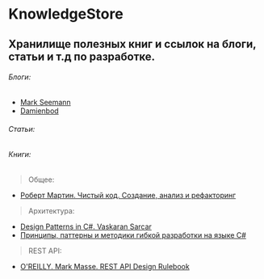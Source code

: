 # KnowledgeStore
## Хранилище полезных книг и ссылок на блоги, статьи и т.д по разработке.
###### Блоги:
- [Mark Seemann](http://blog.ploeh.dk/)
- [Damienbod](http://damienbod.com/)
###### Статьи:

###### Книги:
> Общее:
- [Роберт Мартин. Чистый код. Создание, анализ и рефакторинг](https://www.ozon.ru/context/detail/id/5011068/)
> Архитектура:
- [Design Patterns in C#. Vaskaran Sarcar](http://www.allitebooks.com/design-patterns-in-c/)
- [Принципы, паттерны и методики гибкой разработки на языке C#](https://www.ozon.ru/context/detail/id/5800704/)
> REST API:
- [O'REILLY. Mark Masse. REST API Design Rulebook](https://www.amazon.com/REST-Design-Rulebook-Mark-Masse/dp/1449310508)
